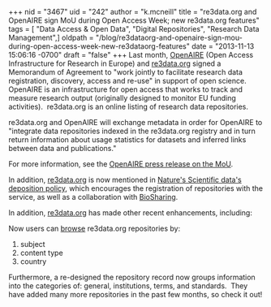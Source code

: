 +++
nid = "3467"
uid = "242"
author = "k.mcneill"
title = "re3data.org and OpenAIRE sign MoU during Open Access Week; new re3data.org features"
tags = [ "Data Access & Open Data", "Digital Repositories", "Research Data Management",]
oldpath = "/blog/re3dataorg-and-openaire-sign-mou-during-open-access-week-new-re3dataorg-features"
date = "2013-11-13 15:06:16 -0700"
draft = "false"
+++
Last month, [OpenAIRE](http://www.openaire.eu) (Open Access
Infrastructure for Research in Europe) and
[re3data.org](http://re3data.org) signed a Memorandum of Agreement to
"work jointly to facilitate research data registration, discovery,
access and re-use" in support of open science.  OpenAIRE is an
infrastructure for open access that works to track and measure research
output (originally designed to monitor EU funding activities). 
re3data.org is an online listing of research data repositories.

re3data.org and OpenAIRE will exchange metadata in order for OpenAIRE to
"integrate data repositories indexed in the re3data.org registry and in
turn return information about usage statistics for datasets and inferred
links between data and publications."

For more information, see the [OpenAIRE press release on the
MoU](http://www.openaire.eu/component/content/article/9-news-events/481-re3data-and-openaire-sign-memorandum-of-understanding?lang=en).

In addition, [re3data.org](http://re3data.org) is now mentioned in
[Nature's Scientific data's deposition
policy](http://www.nature.com/scientificdata/for-authors/data-deposition-policies/),
which encourages the registration of repositories with the service, as
well as a collaboration with [BioSharing](http://www.biosharing.org/).

In addition, [re3data.org](http://re3data.org) has made other recent
enhancements, including:

Now users can [browse](http://www.re3data.org/browse/) re3data.org
repositories by:

1.  subject
2.  content type
3.  country

Furthermore, a re-designed the repository record now groups information
into the categories of: general, institutions, terms, and standards. 
They have added many more repositories in the past few months, so check
it out!
